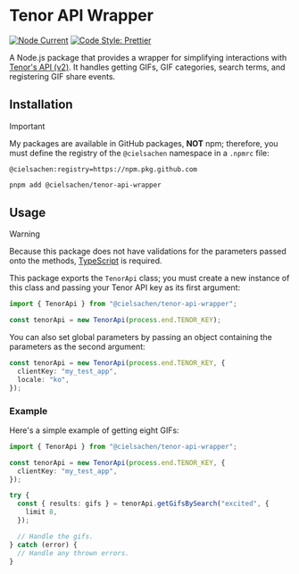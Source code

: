 # Tenor API Wrapper

[![Node Current](https://img.shields.io/badge/node-%3E%3D22.11.0-brightgreen)](https://github.com/nodejs/node)
[![Code Style: Prettier](https://img.shields.io/badge/code_style-prettier-ff69b4)](https://github.com/prettier/prettier)

A Node.js package that provides a wrapper for simplifying interactions with [Tenor's API (v2)](https://developers.google.com/tenor/guides/quickstart). It handles getting GIFs, GIF categories, search terms, and registering GIF share events.

## Installation

> [!IMPORTANT]
> My packages are available in GitHub packages, **NOT** npm; therefore, you must define the registry of the `@cielsachen` namespace in a `.npmrc` file:
>
> ```properties
> @cielsachen:registry=https://npm.pkg.github.com
> ```

```bash
pnpm add @cielsachen/tenor-api-wrapper
```

## Usage

> [!WARNING]
> Because this package does not have validations for the parameters passed onto the methods, [TypeScript](https://www.typescriptlang.org/) is required.

This package exports the `TenorApi` class; you must create a new instance of this class and passing your Tenor API key as its first argument:

```ts
import { TenorApi } from "@cielsachen/tenor-api-wrapper";

const tenorApi = new TenorApi(process.end.TENOR_KEY);
```

You can also set global parameters by passing an object containing the parameters as the second argument:

```ts
const tenorApi = new TenorApi(process.end.TENOR_KEY, {
  clientKey: "my_test_app",
  locale: "ko",
});
```

### Example

Here's a simple example of getting eight GIFs:

```ts
import { TenorApi } from "@cielsachen/tenor-api-wrapper";

const tenorApi = new TenorApi(process.end.TENOR_KEY, {
  clientKey: "my_test_app",
});

try {
  const { results: gifs } = tenorApi.getGifsBySearch("excited", {
    limit 8,
  });

  // Handle the gifs.
} catch (error) {
  // Handle any thrown errors.
}
```
